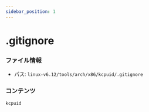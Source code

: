 ```yaml
---
sidebar_position: 1
---
```

# .gitignore

### ファイル情報

- パス: `linux-v6.12/tools/arch/x86/kcpuid/.gitignore`

### コンテンツ

```gitignore
kcpuid

```

